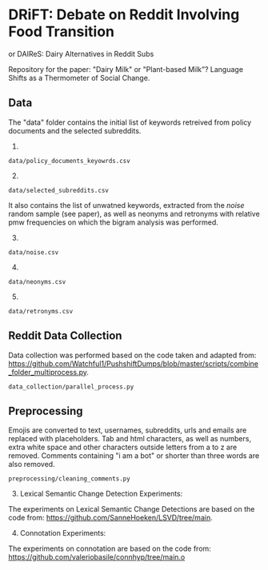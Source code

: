 # DRiFT: Debate on Reddit Involving Food Transition
or DAIReS: Dairy Alternatives in Reddit Subs

Repository for the paper: "Dairy Milk" or "Plant-based Milk”? Language Shifts as a Thermometer of Social Change.

## Data

The "data" folder contains the initial list of keywords retreived from policy documents and the selected subreddits.

1.
```
data/policy_documents_keyowrds.csv
```
2. 
```
data/selected_subreddits.csv
```

It also contains the list of unwatned keywords, extracted from the _noise_ random sample (see paper), as well as neonyms and retronyms with relative pmw frequencies on which the bigram analysis was performed.

3.
```
data/noise.csv
```
4. 
```
data/neonyms.csv
```
5. 
```
data/retronyms.csv
```

## Reddit Data Collection

Data collection was performed based on the code taken and adapted from: https://github.com/Watchful1/PushshiftDumps/blob/master/scripts/combine_folder_multiprocess.py.

```
data_collection/parallel_process.py
```

## Preprocessing

Emojis are converted to text, usernames, subreddits, urls and emails are replaced with placeholders. 
Tab and html characters, as well as numbers, extra white space and other characters outside letters from a to z are removed.
Comments containing "i am a bot" or shorter than three words are also removed.

```
preprocessing/cleaning_comments.py
```

3. Lexical Semantic Change Detection Experiments:

The experiments on Lexical Semantic Change Detections are based on the code from: https://github.com/SanneHoeken/LSVD/tree/main.

4. Connotation Experiments:

The experiments on connotation are based on the code from: https://github.com/valeriobasile/connhyp/tree/main.o
